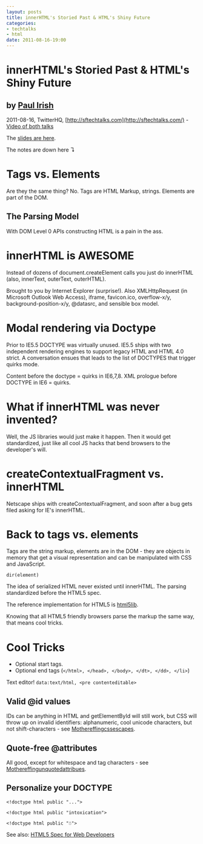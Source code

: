 ```yaml
---
layout: posts
title: innerHTML's Storied Past & HTML's Shiny Future
categories: 
- techtalks
- html
date: 2011-08-16-19:00
---
```


innerHTML's Storied Past & HTML's Shiny Future
===============================================
by [Paul Irish](http://paulirish.com)
--------------

2011-08-16, TwitterHQ, [http://sftechtalks.com](http://sftechtalks.com/) - [Video of both talks](http://vimeo.com/28128002)

The [slides are here](http://dl.dropbox.com/u/39519/talks/html2anddom/index.html#1).

The notes are down here  ↴

Tags vs. Elements
==================

Are they the same thing? No. Tags are HTML Markup, strings. Elements are part of the DOM.

The Parsing Model
------------------

With DOM Level 0 APIs constructing HTML is a pain in the ass.

innerHTML is AWESOME
=====================

Instead of dozens of document.createElement calls you just do innerHTML (also, innerText, outerText, outerHTML).

Brought to you by Internet Explorer (surprise!). Also XMLHttpRequest (in Microsoft Outlook Web Access), iframe, favicon.ico, overflow-x/y, background-position-x/y, @datasrc, and sensible box model.

Modal rendering via Doctype
============================

Prior to IE5.5 DOCTYPE was virtually unused. IE5.5 ships with two independent rendering engines to support legacy HTML and HTML 4.0 strict. A conversation ensues that leads to the list of DOCTYPES that trigger quirks mode.

Content before the doctype = quirks in IE6,7,8. XML prologue before DOCTYPE in IE6 = quirks.

What if innerHTML was never invented?
======================================

Well, the JS libraries would just make it happen. Then it would get standardized, just like all cool JS hacks that bend browsers to the developer's will.

createContextualFragment vs. innerHTML
========================================

Netscape ships with createContextualFragment, and soon after a bug gets filed asking for IE's innerHTML.

Back to tags vs. elements
==========================

Tags are the string markup, elements are in the DOM - they are objects in memory that get a visual representation and can be manipulated with CSS and JavaScript.

`dir(element)`

The idea of serialized HTML never existed until innerHTML. The parsing standardized before the HTML5 spec.

The reference implementation for HTML5 is [html5lib](http://code.google.com/p/html5lib/).

Knowing that all HTML5 friendly browsers parse the markup the same way, that means cool tricks.

Cool Tricks
=============

* Optional start tags.
* Optional end tags (`</html>, </head>, </body>, </dt>, </dd>, </li>`)

Text editor! `data:text/html, <pre contenteditable>`

Valid @id values
-----------------

IDs can be anything in HTML and getElementById will still work, but CSS will throw up on invalid identifiers: alphanumeric, cool unicode characters, but not shift-characters - see [Mothereffingcssescapes](http://mothereffingcssescapes.com).

Quote-free @attributes
-----------------------

All good, except for whitespace and tag characters - see [Mothereffingunquotedattribues](http://mothereffingunquotedattributes.com).

Personalize your DOCTYPE
-------------------------

`<!doctype html public "...">`

`<!doctype html public "intoxication">`

`<!doctype html public "☃">`

See also: [HTML5 Spec for Web Developers](http://developers.whatwg.org)